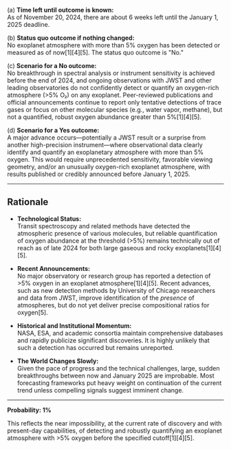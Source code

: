 (a) **Time left until outcome is known:**  
As of November 20, 2024, there are about 6 weeks left until the January 1, 2025 deadline.

(b) **Status quo outcome if nothing changed:**  
No exoplanet atmosphere with more than 5% oxygen has been detected or measured as of now[1][4][5]. The status quo outcome is "No."

(c) **Scenario for a No outcome:**  
No breakthrough in spectral analysis or instrument sensitivity is achieved before the end of 2024, and ongoing observations with JWST and other leading observatories do not confidently detect or quantify an oxygen-rich atmosphere (>5% O₂) on any exoplanet. Peer-reviewed publications and official announcements continue to report only tentative detections of trace gases or focus on other molecular species (e.g., water vapor, methane), but not a quantified, robust oxygen abundance greater than 5%[1][4][5].

(d) **Scenario for a Yes outcome:**  
A major advance occurs—potentially a JWST result or a surprise from another high-precision instrument—where observational data clearly identify and quantify an exoplanetary atmosphere with more than 5% oxygen. This would require unprecedented sensitivity, favorable viewing geometry, and/or an unusually oxygen-rich exoplanet atmosphere, with results published or credibly announced before January 1, 2025.

---

## Rationale

- **Technological Status:**  
Transit spectroscopy and related methods have detected the atmospheric presence of various molecules, but reliable quantification of oxygen abundance at the threshold (>5%) remains technically out of reach as of late 2024 for both large gaseous and rocky exoplanets[1][4][5].

- **Recent Announcements:**  
No major observatory or research group has reported a detection of >5% oxygen in an exoplanet atmosphere[1][4][5]. Recent advances, such as new detection methods by University of Chicago researchers and data from JWST, improve identification of the *presence* of atmospheres, but do not yet deliver precise compositional ratios for oxygen[5].

- **Historical and Institutional Momentum:**  
NASA, ESA, and academic consortia maintain comprehensive databases and rapidly publicize significant discoveries. It is highly unlikely that such a detection has occurred but remains unreported.

- **The World Changes Slowly:**  
Given the pace of progress and the technical challenges, large, sudden breakthroughs between now and January 2025 are improbable. Most forecasting frameworks put heavy weight on continuation of the current trend unless compelling signals suggest imminent change.

---

**Probability: 1%**

This reflects the near impossibility, at the current rate of discovery and with present-day capabilities, of detecting and robustly quantifying an exoplanet atmosphere with >5% oxygen before the specified cutoff[1][4][5].